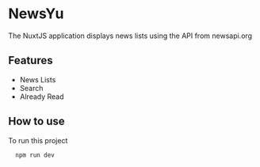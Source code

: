 
# NewsYu

The NuxtJS application displays news lists using the API from newsapi.org

## Features
- News Lists
- Search
- Already Read

## How to use

To run this project

```bash
  npm run dev
```

